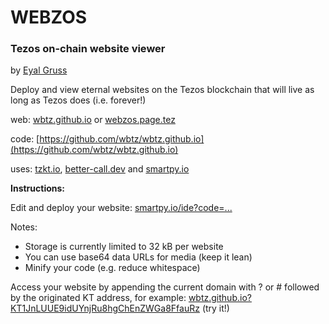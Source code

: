 # WEBZOS

### Tezos on-chain website viewer

by [Eyal Gruss](https://eyalgruss.com)

Deploy and view eternal websites on the Tezos blockchain that will live as long as Tezos does (i.e. forever!)

web: [wbtz.github.io](https://wbtz.github.io) or [webzos.page.tez](https://webzos.tez.page)

code: [https://github.com/wbtz/wbtz.github.io](https://github.com/wbtz/wbtz.github.io)

uses: [tzkt.io](https://tzkt.io), [better-call.dev](https://better-call.dev) and [smartpy.io](https://smartpy.io)

<b>Instructions:</b>

Edit and deploy your website: [smartpy.io/ide?code=...](https://smartpy.io/ide?code=eJxNUMtqxDAMvPsr1JMTSrPXUpKwsO25PRTKnoyTKBuDH8FSKOnX107SsroIj8bSzBg3h8hATkeeV9AENAshequJ4Au7n0AFzdUleI665_JFQKoBR1DKeMNKFYR2PPBc39snaNKiamFjqepWRlJhVMTR@FsRpZSifnh9v3xeP95gYmdbUecGVvtbgz4_UQ@pOWQN_aQjITcLj0_PCWTDFtv6tHdRnw5yF4a1FdewxKyCDCNMGDER9kkibrfS_fJfb5ZfZSvFrrxM9s0IktHNViflEnxgMD459tqhUrvXc_Knh0ElBhdyj@pYm@PZ4LtYjkQyrKhHr6MJxZ0KeGz@8i7FL0RTfQ8-)

Notes: 
- Storage is currently limited to 32 kB per website
- You can use base64 data URLs for media (keep it lean)
- Minify your code (e.g. reduce whitespace)

Access your website by appending the current domain with ? or # followed by the originated KT address, for example:
[wbtz.github.io?KT1JnLUUE9idUYnjRu8hgChEnZWGa8FfauRz](https://wbtz.github.io?KT1JnLUUE9idUYnjRu8hgChEnZWGa8FfauRz) (try it!)